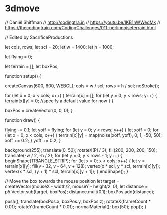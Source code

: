 # 3dmove

// Daniel Shiffman
// http://codingtra.in
// https://youtu.be/IKB1hWWedMk
// https://thecodingtrain.com/CodingChallenges/011-perlinnoiseterrain.html

// Edited by SacrificeProductions


let cols, rows;
let scl = 20;
let w = 1400;
let h = 1000;

let flying = 0;

let terrain = [];
let boxPos;

function setup() {

  createCanvas(600, 600, WEBGL);
  cols = w / scl;
  rows = h / scl;
  noStroke();

  for (let x = 0; x < cols; x++) {
    terrain[x] = [];
    for (let y = 0; y < rows; y++) {
      terrain[x][y] = 0; //specify a default value for now
    }
  }
  
  boxPos = createVector(0, 0, 0);
}

function draw() {

  flying -= 0.1;
  let yoff = flying;
  for (let y = 0; y < rows; y++) {
    let xoff = 0;
    for (let x = 0; x < cols; x++) {
      terrain[x][y] = map(noise(xoff, yoff), 0, 1, -50, 50);
      xoff += 0.2;
    }
    yoff += 0.2;
  }

  background(255);
  translate(0, 50);
  rotateX(PI / 3);
  fill(200, 200, 200, 150);
  translate(-w / 2, -h / 2);
  for (let y = 0; y < rows - 1; y++) {
    beginShape(TRIANGLE_STRIP);
    for (let x = 0; x < cols; x++) {
      let v = terrain[x][y];
      fill(v - 32, v - 64, v + 128);
      vertex(x * scl, y * scl, terrain[x][y]);
      vertex(x * scl, (y + 1) * scl, terrain[x][y + 1]);
    }
    endShape();
  }
  
  // Move the box towards the mouse position
  let target = createVector(mouseX - width/2, mouseY - height/2, 0);
  let distance = p5.Vector.sub(target, boxPos);
  distance.mult(0.1);
  boxPos.add(distance);

  push();
  translate(boxPos.x, boxPos.y, boxPos.z);
  rotateX(frameCount * 0.01);
  rotateY(frameCount * 0.01);
  normalMaterial();
  box(50);
  pop();
}
